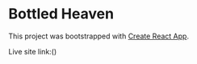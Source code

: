 # Bottled Heaven

This project was bootstrapped with [Create React App](https://github.com/facebook/create-react-app).

Live site link:()
